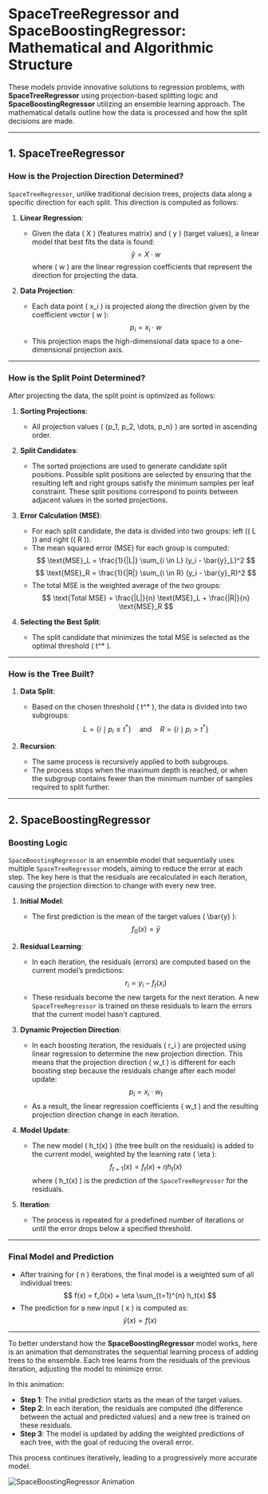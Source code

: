 # **SpaceTreeRegressor and SpaceBoostingRegressor: Mathematical and Algorithmic Structure**

These models provide innovative solutions to regression problems, with **SpaceTreeRegressor** using projection-based splitting logic and **SpaceBoostingRegressor** utilizing an ensemble learning approach. The mathematical details outline how the data is processed and how the split decisions are made.

---

## **1. SpaceTreeRegressor**

### **How is the Projection Direction Determined?**

`SpaceTreeRegressor`, unlike traditional decision trees, projects data along a specific direction for each split. This direction is computed as follows:

1. **Linear Regression**:
   - Given the data \( X \) (features matrix) and \( y \) (target values), a linear model that best fits the data is found:
     $$
     \hat{y} = X \cdot w
     $$
     where \( w \) are the linear regression coefficients that represent the direction for projecting the data.

2. **Data Projection**:
   - Each data point \( x_i \) is projected along the direction given by the coefficient vector \( w \):
     $$
     p_i = x_i \cdot w
     $$
   - This projection maps the high-dimensional data space to a one-dimensional projection axis.

---

### **How is the Split Point Determined?**

After projecting the data, the split point is optimized as follows:

1. **Sorting Projections**:
   - All projection values \( \{p_1, p_2, \dots, p_n\} \) are sorted in ascending order.

2. **Split Candidates**:
   - The sorted projections are used to generate candidate split positions. Possible split positions are selected by ensuring that the resulting left and right groups satisfy the minimum samples per leaf constraint. These split positions correspond to points between adjacent values in the sorted projections.

3. **Error Calculation (MSE)**:
   - For each split candidate, the data is divided into two groups: left (\( L \)) and right (\( R \)).
   - The mean squared error (MSE) for each group is computed:
     $$
     \text{MSE}_L = \frac{1}{|L|} \sum_{i \in L} (y_i - \bar{y}_L)^2
     $$
     $$
     \text{MSE}_R = \frac{1}{|R|} \sum_{i \in R} (y_i - \bar{y}_R)^2
     $$
   - The total MSE is the weighted average of the two groups:
     $$
     \text{Total MSE} = \frac{|L|}{n} \text{MSE}_L + \frac{|R|}{n} \text{MSE}_R
     $$

4. **Selecting the Best Split**:
   - The split candidate that minimizes the total MSE is selected as the optimal threshold \( t^* \).

---

### **How is the Tree Built?**

1. **Data Split**:
   - Based on the chosen threshold \( t^* \), the data is divided into two subgroups:
     $$
     L = \{i \mid p_i \leq t^*\} \quad \text{and} \quad R = \{i \mid p_i > t^*\}
     $$

2. **Recursion**:
   - The same process is recursively applied to both subgroups.
   - The process stops when the maximum depth is reached, or when the subgroup contains fewer than the minimum number of samples required to split further.

---

## **2. SpaceBoostingRegressor**

### **Boosting Logic**

`SpaceBoostingRegressor` is an ensemble model that sequentially uses multiple `SpaceTreeRegressor` models, aiming to reduce the error at each step. The key here is that the residuals are recalculated in each iteration, causing the projection direction to change with every new tree.

1. **Initial Model**:
   - The first prediction is the mean of the target values \( \bar{y} \):
     $$
     f_0(x) = \bar{y}
     $$

2. **Residual Learning**:
   - In each iteration, the residuals (errors) are computed based on the current model’s predictions:
     $$
     r_i = y_i - f_t(x_i)
     $$
   - These residuals become the new targets for the next iteration. A new `SpaceTreeRegressor` is trained on these residuals to learn the errors that the current model hasn't captured.

3. **Dynamic Projection Direction**:
   - In each boosting iteration, the residuals \( r_i \) are projected using linear regression to determine the new projection direction. This means that the projection direction \( w_t \) is different for each boosting step because the residuals change after each model update:
     $$
     p_i = x_i \cdot w_t
     $$
   - As a result, the linear regression coefficients \( w_t \) and the resulting projection direction change in each iteration.

4. **Model Update**:
   - The new model \( h_t(x) \) (the tree built on the residuals) is added to the current model, weighted by the learning rate \( \eta \):
     $$
     f_{t+1}(x) = f_t(x) + \eta h_t(x)
     $$
     where \( h_t(x) \) is the prediction of the `SpaceTreeRegressor` for the residuals.

5. **Iteration**:
   - The process is repeated for a predefined number of iterations or until the error drops below a specified threshold.

---

### **Final Model and Prediction**

- After training for \( n \) iterations, the final model is a weighted sum of all individual trees:
  $$
  f(x) = f_0(x) + \eta \sum_{t=1}^{n} h_t(x)
  $$
- The prediction for a new input \( x \) is computed as:
  $$
  \hat{y}(x) = f(x)
  $$

---

To better understand how the **SpaceBoostingRegressor** model works, here is an animation that demonstrates the sequential learning process of adding trees to the ensemble. Each tree learns from the residuals of the previous iteration, adjusting the model to minimize error.


In this animation:
- **Step 1**: The initial prediction starts as the mean of the target values.
- **Step 2**: In each iteration, the residuals are computed (the difference between the actual and predicted values) and a new tree is trained on these residuals.
- **Step 3**: The model is updated by adding the weighted predictions of each tree, with the goal of reducing the overall error.

This process continues iteratively, leading to a progressively more accurate model.


![SpaceBoostingRegressor Animation](./utils/tree_animation.gif)
